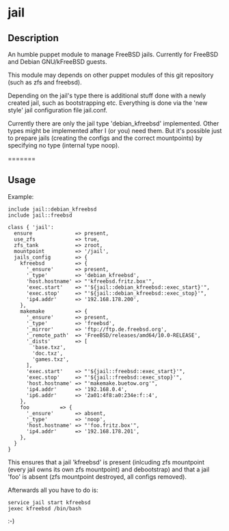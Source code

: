 jail
===

## Description

An humble puppet module to manage FreeBSD jails. Currently for FreeBSD and Debian GNU/kFreeBSD guests.

This module may depends on other puppet modules of this git repository (such as zfs and freebsd).

Depending on the jail's type there is additional stuff done with a newly created jail, such as bootstrapping etc.  Everything is done via the 'new style' jail configuration file jail.conf.

Currently there are only the jail type 'debian_kfreebsd' implemented. Other types might be implemented after I (or you) need them. But it's possible just to prepare jails (creating the configs and the correct mountpoints) by specifying no type (internal type noop).

=======

Usage
-----

Example:

    include jail::debian_kfreebsd
    include jail::freebsd

    class { 'jail':
      ensure              => present,
      use_zfs             => true,
      zfs_tank            => zroot,
      mountpoint          => '/jail',
      jails_config        => {
        kfreebsd          => {
          '_ensure'       => present,
          '_type'         => 'debian_kfreebsd',
          'host.hostname' => "'kfreebsd.fritz.box'",
          'exec.start'    => "'${jail::debian_kfreebsd::exec_start}'",
          'exec.stop'     => "'${jail::debian_kfreebsd::exec_stop}'",
          'ip4.addr'      => '192.168.178.200',
        },
        makemake          => {
          '_ensure'       => present,
          '_type'         => 'freebsd',
          '_mirror'       => 'ftp://ftp.de.freebsd.org',
          '_remote_path'  => 'FreeBSD/releases/amd64/10.0-RELEASE',
          '_dists'        => [
            'base.txz',
            'doc.txz',
            'games.txz',
          ],
          'exec.start'    => "'${jail::freebsd::exec_start}'",
          'exec.stop'     => "'${jail::freebsd::exec_stop}'",
          'host.hostname' => "'makemake.buetow.org'",
          'ip4.addr'      => '192.168.0.4',
          'ip6.addr'      => '2a01:4f8:a0:234e:f::4',
        },
        foo          => {
          '_ensure'       => absent,
          '_type'         => 'noop',
          'host.hostname' => "'foo.fritz.box'",
          'ip4.addr'      => '192.168.178.201',
        },
      }
    }

This ensures that a jail 'kfreebsd' is present (inlcuding zfs mountpoint (every jail owns its own zfs mountpoint) and debootstrap) and that a jail 'foo' is absent (zfs mountpoint destroyed, all configs removed).

Afterwards all you have to do is:

    service jail start kfreebsd
    jexec kfreebsd /bin/bash

:-)


